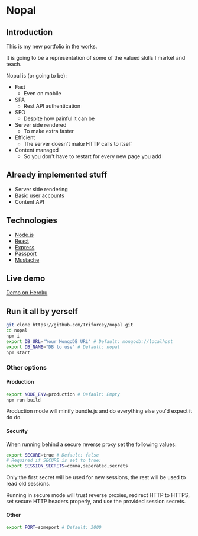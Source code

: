 # Nopal

## Introduction

This is my new portfolio in the works.

It is going to be a representation of some of the valued skills I market and teach.

Nopal is (or going to be):

* Fast
  * Even on mobile
* SPA
  * Rest API authentication
* SEO
  * Despite how painful it can be
* Server side rendered
  * To make extra faster
* Efficient
  * The server doesn't make HTTP calls to itself
* Content managed
  * So you don't have to restart for every new page you add

## Already implemented stuff

* Server side rendering
* Basic user accounts
* Content API

## Technologies

* [Node.js](https://nodejs.org/en/)
* [React](https://reactjs.org/)
* [Express](https://expressjs.com/)
* [Passport](http://www.passportjs.org/)
* [Mustache](https://mustache.github.io/)

## Live demo

[Demo on Heroku](https://nopal.herokuapp.com/)

## Run it all by yerself

```bash
git clone https://github.com/Triforcey/nopal.git
cd nopal
npm i
export DB_URL="Your MongoDB URL" # Default: mongodb://localhost
export DB_NAME="DB to use" # Default: nopal
npm start
```

### Other options

#### Production

```bash
export NODE_ENV=production # Default: Empty
npm run build
```

Production mode will minify bundle.js and do everything else you'd expect it do do.

#### Security

When running behind a secure reverse proxy set the following values:

```bash
export SECURE=true # Default: false
# Required if SECURE is set to true:
export SESSION_SECRETS=comma,seperated,secrets
```

Only the first secret will be used for new sessions, the rest will be used to read old sessions.

Running in secure mode will trust reverse proxies, redirect HTTP to HTTPS, set secure HTTP headers properly, and use the provided session secrets.

#### Other

```bash
export PORT=someport # Default: 3000
```
